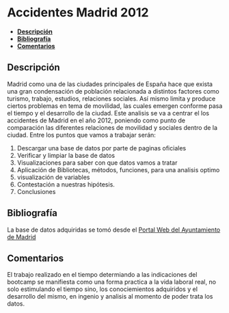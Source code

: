 

# **Accidentes Madrid 2012**
  - [**Descripción**](#descripción)
  - [**Bibliografía**](#bibliografía)
  - [**Comentarios**](#comentarios)
<!-- TOC -->

**Descripción**
------------

Madrid como una de las ciudades principales de España hace que exista una gran condensación de población relacionada a distintos factores como turismo, trabajo, estudios, relaciones sociales. Así mismo limita y produce ciertos problemas en tema de movilidad, las cuales emergen conforme pasa el tiempo y el desarrollo de la ciudad. 
Este analisis se va a centrar el los accidentes de Madrid en el año 2012, poniendo como punto de comparación las diferentes relaciones de movilidad y sociales dentro de la ciudad.
Entre los puntos que vamos a trabajar serán:

1. Descargar una base de datos por parte de paginas oficiales 
2. Verificar y limpiar la base de datos
3. Visualizaciones para saber con que datos vamos a tratar 
4. Aplicación de Bibliotecas, métodos, funciones, para una analisis optimo
5. visualización de variables
6. Contestación a nuestras hipótesis.
7. Conclusiones


**Bibliografía**
----------------------------
La base de datos adquiridas se tomó desde el [Portal Web del Ayuntamiento de Madrid](https://www.madrid.es/portales/munimadrid/es/Inicio/El-Ayuntamiento/Estadistica/Areas-de-informacion-estadistica/Trafico-transportes-y-comunicaciones/Accidentes-de-trafico/Accidentes-de-trafico/?vgnextfmt=default&vgnextoid=d3a67e6f34969210VgnVCM2000000c205a0aRCRD&vgnextchannel=aa4b2f4c49986210VgnVCM2000000c205a0aRCRD)


**Comentarios**
----------
El trabajo realizado en el tiempo determiando a las indicaciones del bootcamp se manifiesta como una forma practica a la vida laboral real, no solo estimulando el tiempo sino, los conociemientos adquiridos y el desarrollo del mismo, en ingenio y analisis al momento de poder trata los datos.
